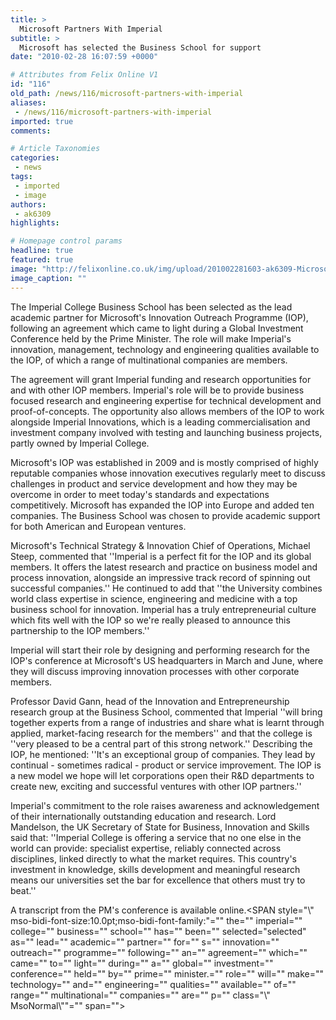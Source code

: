 ```yaml
---
title: >
  Microsoft Partners With Imperial
subtitle: >
  Microsoft has selected the Business School for support
date: "2010-02-28 16:07:59 +0000"

# Attributes from Felix Online V1
id: "116"
old_path: /news/116/microsoft-partners-with-imperial
aliases:
 - /news/116/microsoft-partners-with-imperial
imported: true
comments:

# Article Taxonomies
categories:
 - news
tags:
 - imported
 - image
authors:
 - ak6309
highlights:

# Homepage control params
headline: true
featured: true
image: "http://felixonline.co.uk/img/upload/201002281603-ak6309-Microsof.jpg"
image_caption: ""
---
```


The Imperial College Business School has been selected as the lead academic partner for Microsoft's Innovation Outreach Programme (IOP), following an agreement which came to light during a Global Investment Conference held by the Prime Minister. The role will make Imperial's innovation, management, technology and engineering qualities available to the IOP, of which a range of multinational companies are members.

The agreement will grant Imperial funding and research opportunities for and with other IOP members. Imperial's role will be to provide business focused research and engineering expertise for technical development and proof-of-concepts. The opportunity also allows members of the IOP to work alongside Imperial Innovations, which is a leading commercialisation and investment company involved with testing and launching business projects, partly owned by Imperial College.

Microsoft's IOP was established in 2009 and is mostly comprised of highly reputable companies whose innovation executives regularly meet to discuss challenges in product and service development and how they may be overcome in order to meet today's standards and expectations competitively. Microsoft has expanded the IOP into Europe and added ten companies. The Business School was chosen to provide academic support for both American and European ventures.

Microsoft's Technical Strategy & Innovation Chief of Operations, Michael Steep, commented that ''Imperial is a perfect fit for the IOP and its global members. It offers the latest research and practice on business model and process innovation, alongside an impressive track record of spinning out successful companies.'' He continued to add that ''the University combines world class expertise in science, engineering and medicine with a top business school for innovation. Imperial has a truly entrepreneurial culture which fits well with the IOP so we're really pleased to announce this partnership to the IOP members.''

Imperial will start their role by designing and performing research for the IOP's conference at Microsoft's US headquarters in March and June, where they will discuss improving innovation processes with other corporate members.

Professor David Gann, head of the Innovation and Entrepreneurship research group at the Business School, commented that Imperial ''will bring together experts from a range of industries and share what is learnt through applied, market-facing research for the members'' and that the college is ''very pleased to be a central part of this strong network.'' Describing the IOP, he mentioned: ''It's an exceptional group of companies. They lead by continual - sometimes radical - product or service improvement. The IOP is a new model we hope will let corporations open their R&D departments to create new, exciting and successful ventures with other IOP partners.''

Imperial's commitment to the role raises awareness and acknowledgement of their internationally outstanding education and research. Lord Mandelson, the UK Secretary of State for Business, Innovation and Skills said that: ''Imperial College is offering a service that no one else in the world can provide: specialist expertise, reliably connected across disciplines, linked directly to what the market requires. This country's investment in knowledge, skills development and meaningful research means our universities set the bar for excellence that others must try to beat.''

A transcript from the PM's conference is available online.<SPAN style="\\" mso-bidi-font-size:10.0pt;mso-bidi-font-family:"="" the="" imperial="" college="" business="" school="" has="" been="" selected="selected" as="" lead="" academic="" partner="" for="" s="" innovation="" outreach="" programme="" following="" an="" agreement="" which="" came="" to="" light="" during="" a="" global="" investment="" conference="" held="" by="" prime="" minister.="" role="" will="" make="" technology="" and="" engineering="" qualities="" available="" of="" range="" multinational="" companies="" are="" p="" class="\\" MsoNormal\\""="" span="">
